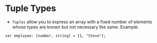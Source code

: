 # Tuple Types
- `Tuples` allow you to express an array with a fixed number of elements whose types are known but not necessary the same. Example:
```
var employee: [number, string] = [1, "Steve"];
```